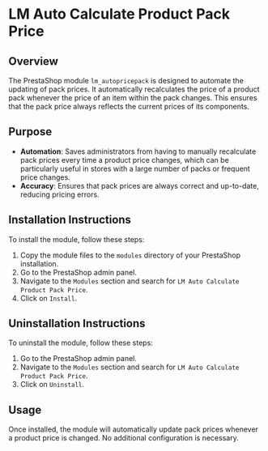 # LM Auto Calculate Product Pack Price

## Overview
The PrestaShop module `lm_autopricepack` is designed to automate the updating of pack prices. It automatically recalculates the price of a product pack whenever the price of an item within the pack changes. This ensures that the pack price always reflects the current prices of its components.

## Purpose
- **Automation**: Saves administrators from having to manually recalculate pack prices every time a product price changes, which can be particularly useful in stores with a large number of packs or frequent price changes.
- **Accuracy**: Ensures that pack prices are always correct and up-to-date, reducing pricing errors.

## Installation Instructions
To install the module, follow these steps:
1. Copy the module files to the `modules` directory of your PrestaShop installation.
2. Go to the PrestaShop admin panel.
3. Navigate to the `Modules` section and search for `LM Auto Calculate Product Pack Price`.
4. Click on `Install`.

## Uninstallation Instructions
To uninstall the module, follow these steps:
1. Go to the PrestaShop admin panel.
2. Navigate to the `Modules` section and search for `LM Auto Calculate Product Pack Price`.
3. Click on `Uninstall`.

## Usage
Once installed, the module will automatically update pack prices whenever a product price is changed. No additional configuration is necessary.
